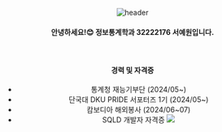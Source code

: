 
<div align='center'>

![header](https://capsule-render.vercel.app/api?type=Venom&color=96d1f8&text=YEWON's_Page&fontSize=50)

#### 안녕하세요!😊 정보통계학과 32222176 서예원입니다.

<br/>

#### 경력 및 자격증 
- 통계청 재능기부단 (2024/05~)
- 단국대 DKU PRIDE 서포터즈 1기 (2024/05~)
- 캄보디아 해외봉사 (2024/06~07)
- SQLD 개발자 자격증
  <img src="https://img.shields.io/badge/MySQL-4479A1?style=for-the-badge&logo=MySQL&logoColor=white">
  


</div>

